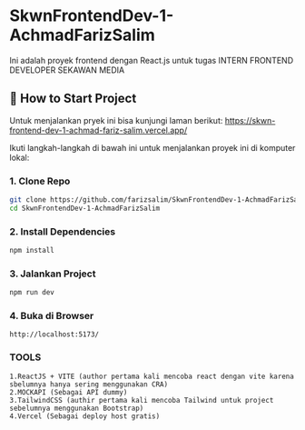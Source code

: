 # SkwnFrontendDev-1-AchmadFarizSalim
Ini adalah proyek frontend dengan React.js untuk tugas INTERN FRONTEND DEVELOPER SEKAWAN MEDIA

## 🚀 How to Start Project

Untuk menjalankan pryek ini bisa kunjungi laman berikut:
https://skwn-frontend-dev-1-achmad-fariz-salim.vercel.app/

Ikuti langkah-langkah di bawah ini untuk menjalankan proyek ini di komputer lokal:

### 1. Clone Repo

````bash
git clone https://github.com/farizsalim/SkwnFrontendDev-1-AchmadFarizSalim.git
cd SkwnFrontendDev-1-AchmadFarizSalim
````
### 2. Install Dependencies
````bash
npm install
````

### 3. Jalankan Project
````bash
npm run dev
````
### 4. Buka di Browser
````
http://localhost:5173/
````
### TOOLS
````
1.ReactJS + VITE (author pertama kali mencoba react dengan vite karena sbelumnya hanya sering menggunakan CRA)
2.MOCKAPI (Sebagai API dummy)
3.TailwindCSS (authir pertama kali mencoba Tailwind untuk project sebelumnya menggunakan Bootstrap)
4.Vercel (Sebagai deploy host gratis)
````
